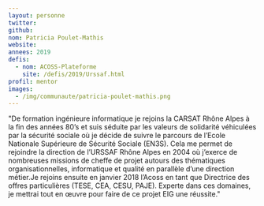```yaml
---
layout: personne
twitter: 
github: 
nom: Patricia Poulet-Mathis
website:
annees: 2019
defis:
  - nom: ACOSS-Plateforme
    site: /defis/2019/Urssaf.html
profil: mentor
images:
  - /img/communaute/patricia-poulet-mathis.png
---
```


"De formation ingénieure informatique je rejoins la CARSAT Rhône Alpes à la fin des années 80’s et suis séduite par les valeurs de solidarité véhiculées par la sécurité sociale où je décide de suivre le parcours de l’Ecole Nationale Supérieure de Sécurité Sociale (EN3S). Cela me permet de rejoindre la direction de l’URSSAF Rhône Alpes en 2004 où j’exerce de nombreuses missions de cheffe de projet autours des thématiques organisationnelles, informatique et qualité en parallèle d’une direction métier.Je rejoins ensuite en janvier 2018 l’Acoss en tant que Directrice des offres particulières (TESE, CEA, CESU, PAJE). Experte dans ces domaines, je mettrai tout en œuvre pour faire de ce projet EIG une réussite."
